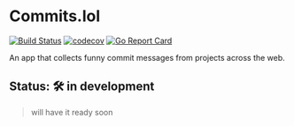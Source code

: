 # Commits.lol

[![Build Status](https://travis-ci.com/TunedMystic/commits.lol.svg?branch=master)](https://travis-ci.com/TunedMystic/commits.lol)
[![codecov](https://codecov.io/gh/TunedMystic/commits.lol/branch/master/graph/badge.svg)](https://codecov.io/gh/TunedMystic/commits.lol)
[![Go Report Card](https://goreportcard.com/badge/github.com/tunedmystic/commits.lol)](https://goreportcard.com/report/github.com/tunedmystic/commits.lol)

An app that collects funny commit messages from projects across the web.

## Status: 🛠 in development
> will have it ready soon
